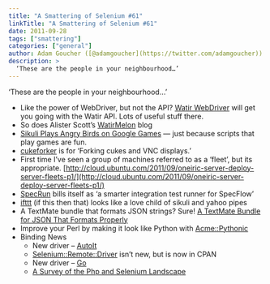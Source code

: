 ```yaml
---
title: "A Smattering of Selenium #61"
linkTitle: "A Smattering of Selenium #61"
date: 2011-09-28
tags: ["smattering"]
categories: ["general"]
author: Adam Goucher ([@adamgoucher](https://twitter.com/adamgoucher))
description: >
  ‘These are the people in your neighbourhood…’
---
```


‘These are the people in your neighbourhood…’

*   Like the power of WebDriver, but not the API? [Watir WebDriver](http://watirwebdriver.com/) will get you going with the Watir API. Lots of useful stuff there.
*   So does Alister Scott’s [WatirMelon](http://watirmelon.com/) blog
*   [Sikuli Plays Angry Birds on Google Games](http://sikuli.org/blog/2011/08/15/sikuli-plays-angry-birds-on-google-games/) — just because scripts that play games are fun.
*   [cukeforker](https://github.com/jarib/cukeforker) is for ‘Forking cukes and VNC displays.’
*   First time I’ve seen a group of machines referred to as a ‘fleet’, but its appropriate. [http://cloud.ubuntu.com/2011/09/oneiric-server-deploy-server-fleets-p1/](http://cloud.ubuntu.com/2011/09/oneiric-server-deploy-server-fleets-p1/)
*   [SpecRun](http://specrun.net/) bills itself as ‘a smarter integration test runner for SpecFlow’
*   [ifttt](http://ifttt.com/wtf) (if this then that) looks like a love child of sikuli and yahoo pipes
*   A TextMate bundle that formats JSON strings? Sure! [A TextMate Bundle for JSON That Formats Properly](http://christopherroach.com/2010/12/17/json-textmate-bundle/)
*   Improve your Perl by making it look like Python with [Acme::Pythonic](http://search.cpan.org/~fxn/Acme-Pythonic/lib/Acme/Pythonic.pm)
*   Binding News
    *   New driver – [AutoIt](http://sourceforge.net/projects/blueducksda/)
    *   [Selenium::Remote::Driver](https://metacpan.org/module/Selenium::Remote::Driver) isn’t new, but is now in CPAN
    *   New driver – [Go](https://groups.google.com/forum/#!topic/golang-nuts/DEX7gVVSmjE)
    *   [A Survey of the Php and Selenium Landscape](http://element34.ca/blog/a-survey-of-the-php-and-selenium-landscape)